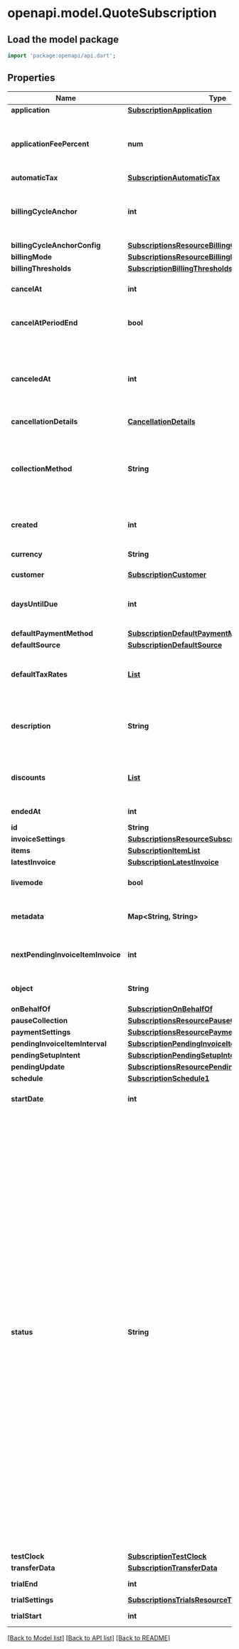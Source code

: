 # openapi.model.QuoteSubscription

## Load the model package
```dart
import 'package:openapi/api.dart';
```

## Properties
Name | Type | Description | Notes
------------ | ------------- | ------------- | -------------
**application** | [**SubscriptionApplication**](SubscriptionApplication.md) |  | [optional] 
**applicationFeePercent** | **num** | A non-negative decimal between 0 and 100, with at most two decimal places. This represents the percentage of the subscription invoice total that will be transferred to the application owner's Stripe account. | [optional] 
**automaticTax** | [**SubscriptionAutomaticTax**](SubscriptionAutomaticTax.md) |  | 
**billingCycleAnchor** | **int** | The reference point that aligns future [billing cycle](https://stripe.com/docs/subscriptions/billing-cycle) dates. It sets the day of week for `week` intervals, the day of month for `month` and `year` intervals, and the month of year for `year` intervals. The timestamp is in UTC format. | 
**billingCycleAnchorConfig** | [**SubscriptionsResourceBillingCycleAnchorConfig**](SubscriptionsResourceBillingCycleAnchorConfig.md) |  | [optional] 
**billingMode** | [**SubscriptionsResourceBillingMode**](SubscriptionsResourceBillingMode.md) |  | 
**billingThresholds** | [**SubscriptionBillingThresholds**](SubscriptionBillingThresholds.md) |  | [optional] 
**cancelAt** | **int** | A date in the future at which the subscription will automatically get canceled | [optional] 
**cancelAtPeriodEnd** | **bool** | Whether this subscription will (if `status=active`) or did (if `status=canceled`) cancel at the end of the current billing period. | 
**canceledAt** | **int** | If the subscription has been canceled, the date of that cancellation. If the subscription was canceled with `cancel_at_period_end`, `canceled_at` will reflect the time of the most recent update request, not the end of the subscription period when the subscription is automatically moved to a canceled state. | [optional] 
**cancellationDetails** | [**CancellationDetails**](CancellationDetails.md) |  | [optional] 
**collectionMethod** | **String** | Either `charge_automatically`, or `send_invoice`. When charging automatically, Stripe will attempt to pay this subscription at the end of the cycle using the default source attached to the customer. When sending an invoice, Stripe will email your customer an invoice with payment instructions and mark the subscription as `active`. | 
**created** | **int** | Time at which the object was created. Measured in seconds since the Unix epoch. | 
**currency** | **String** | Three-letter [ISO currency code](https://www.iso.org/iso-4217-currency-codes.html), in lowercase. Must be a [supported currency](https://stripe.com/docs/currencies). | 
**customer** | [**SubscriptionCustomer**](SubscriptionCustomer.md) |  | 
**daysUntilDue** | **int** | Number of days a customer has to pay invoices generated by this subscription. This value will be `null` for subscriptions where `collection_method=charge_automatically`. | [optional] 
**defaultPaymentMethod** | [**SubscriptionDefaultPaymentMethod**](SubscriptionDefaultPaymentMethod.md) |  | [optional] 
**defaultSource** | [**SubscriptionDefaultSource**](SubscriptionDefaultSource.md) |  | [optional] 
**defaultTaxRates** | [**List<TaxRate>**](TaxRate.md) | The tax rates that will apply to any subscription item that does not have `tax_rates` set. Invoices created will have their `default_tax_rates` populated from the subscription. | [optional] [default to const []]
**description** | **String** | The subscription's description, meant to be displayable to the customer. Use this field to optionally store an explanation of the subscription for rendering in Stripe surfaces and certain local payment methods UIs. | [optional] 
**discounts** | [**List<InvoiceitemDiscountsInner>**](InvoiceitemDiscountsInner.md) | The discounts applied to the subscription. Subscription item discounts are applied before subscription discounts. Use `expand[]=discounts` to expand each discount. | [default to const []]
**endedAt** | **int** | If the subscription has ended, the date the subscription ended. | [optional] 
**id** | **String** | Unique identifier for the object. | 
**invoiceSettings** | [**SubscriptionsResourceSubscriptionInvoiceSettings**](SubscriptionsResourceSubscriptionInvoiceSettings.md) |  | 
**items** | [**SubscriptionItemList**](SubscriptionItemList.md) |  | 
**latestInvoice** | [**SubscriptionLatestInvoice**](SubscriptionLatestInvoice.md) |  | [optional] 
**livemode** | **bool** | Has the value `true` if the object exists in live mode or the value `false` if the object exists in test mode. | 
**metadata** | **Map<String, String>** | Set of [key-value pairs](https://stripe.com/docs/api/metadata) that you can attach to an object. This can be useful for storing additional information about the object in a structured format. | [default to const {}]
**nextPendingInvoiceItemInvoice** | **int** | Specifies the approximate timestamp on which any pending invoice items will be billed according to the schedule provided at `pending_invoice_item_interval`. | [optional] 
**object** | **String** | String representing the object's type. Objects of the same type share the same value. | 
**onBehalfOf** | [**SubscriptionOnBehalfOf**](SubscriptionOnBehalfOf.md) |  | [optional] 
**pauseCollection** | [**SubscriptionsResourcePauseCollection**](SubscriptionsResourcePauseCollection.md) |  | [optional] 
**paymentSettings** | [**SubscriptionsResourcePaymentSettings**](SubscriptionsResourcePaymentSettings.md) |  | [optional] 
**pendingInvoiceItemInterval** | [**SubscriptionPendingInvoiceItemInterval**](SubscriptionPendingInvoiceItemInterval.md) |  | [optional] 
**pendingSetupIntent** | [**SubscriptionPendingSetupIntent**](SubscriptionPendingSetupIntent.md) |  | [optional] 
**pendingUpdate** | [**SubscriptionsResourcePendingUpdate**](SubscriptionsResourcePendingUpdate.md) |  | [optional] 
**schedule** | [**SubscriptionSchedule1**](SubscriptionSchedule1.md) |  | [optional] 
**startDate** | **int** | Date when the subscription was first created. The date might differ from the `created` date due to backdating. | 
**status** | **String** | Possible values are `incomplete`, `incomplete_expired`, `trialing`, `active`, `past_due`, `canceled`, `unpaid`, or `paused`.   For `collection_method=charge_automatically` a subscription moves into `incomplete` if the initial payment attempt fails. A subscription in this status can only have metadata and default_source updated. Once the first invoice is paid, the subscription moves into an `active` status. If the first invoice is not paid within 23 hours, the subscription transitions to `incomplete_expired`. This is a terminal status, the open invoice will be voided and no further invoices will be generated.   A subscription that is currently in a trial period is `trialing` and moves to `active` when the trial period is over.   A subscription can only enter a `paused` status [when a trial ends without a payment method](https://stripe.com/docs/billing/subscriptions/trials#create-free-trials-without-payment). A `paused` subscription doesn't generate invoices and can be resumed after your customer adds their payment method. The `paused` status is different from [pausing collection](https://stripe.com/docs/billing/subscriptions/pause-payment), which still generates invoices and leaves the subscription's status unchanged.   If subscription `collection_method=charge_automatically`, it becomes `past_due` when payment is required but cannot be paid (due to failed payment or awaiting additional user actions). Once Stripe has exhausted all payment retry attempts, the subscription will become `canceled` or `unpaid` (depending on your subscriptions settings).   If subscription `collection_method=send_invoice` it becomes `past_due` when its invoice is not paid by the due date, and `canceled` or `unpaid` if it is still not paid by an additional deadline after that. Note that when a subscription has a status of `unpaid`, no subsequent invoices will be attempted (invoices will be created, but then immediately automatically closed). After receiving updated payment information from a customer, you may choose to reopen and pay their closed invoices. | 
**testClock** | [**SubscriptionTestClock**](SubscriptionTestClock.md) |  | [optional] 
**transferData** | [**SubscriptionTransferData**](SubscriptionTransferData.md) |  | [optional] 
**trialEnd** | **int** | If the subscription has a trial, the end of that trial. | [optional] 
**trialSettings** | [**SubscriptionsTrialsResourceTrialSettings**](SubscriptionsTrialsResourceTrialSettings.md) |  | [optional] 
**trialStart** | **int** | If the subscription has a trial, the beginning of that trial. | [optional] 

[[Back to Model list]](../README.md#documentation-for-models) [[Back to API list]](../README.md#documentation-for-api-endpoints) [[Back to README]](../README.md)


